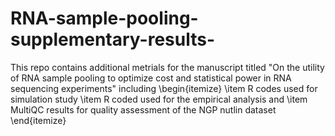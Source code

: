 # RNA-sample-pooling-supplementary-results-
This repo contains additional metrials for the manuscript titled "On the utility of RNA sample pooling to optimize cost and statistical power in RNA sequencing experiments" including 
\begin{itemize}
\item R codes used for simulation study
\item R coded used for the empirical analysis and
\item MultiQC results for quality assessment of the NGP nutlin dataset
\end{itemize}
